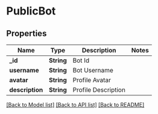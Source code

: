 # PublicBot

## Properties

Name | Type | Description | Notes
------------ | ------------- | ------------- | -------------
**_id** | **String** | Bot Id | 
**username** | **String** | Bot Username | 
**avatar** | **String** | Profile Avatar | 
**description** | **String** | Profile Description | 

[[Back to Model list]](../README.md#documentation-for-models) [[Back to API list]](../README.md#documentation-for-api-endpoints) [[Back to README]](../README.md)


